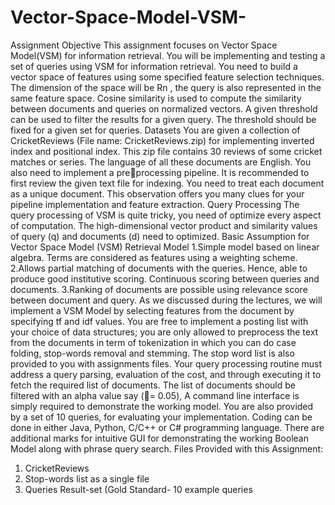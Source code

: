# Vector-Space-Model-VSM-

Assignment Objective 
This assignment focuses on Vector Space Model(VSM) for information retrieval. You will be 
implementing and testing a set of queries using VSM for information retrieval. You need to build 
a vector space of features using some specified feature selection techniques. The dimension of the 
space will be Rn
, the query is also represented in the same feature space. Cosine similarity is used 
to compute the similarity between documents and queries on normalized vectors. A given 
threshold can be used to filter the results for a given query. The threshold should be fixed for a 
given set for queries. 
Datasets 
You are given a collection of CricketReviews (File name: CricketReviews.zip) for implementing 
inverted index and positional index. This zip file contains 30 reviews of some cricket matches or 
series. The language of all these documents are English. You also need to implement a preprocessing pipeline. It is recommended to first review the given text file for indexing. You need 
to treat each document as a unique document. This observation offers you many clues for your 
pipeline implementation and feature extraction. 
Query Processing 
The query processing of VSM is quite tricky, you need of optimize every aspect of computation. 
The high-dimensional vector product and similarity values of query (q) and documents (d) need to 
optimized. 
Basic Assumption for Vector Space Model (VSM) Retrieval Model 
1.Simple model based on linear algebra. Terms are considered as features using a weighting 
scheme. 
2.Allows partial matching of documents with the queries. Hence, able to produce good institutive 
scoring. Continuous scoring between queries and documents. 
3.Ranking of documents are possible using relevance score between document and query. 
As we discussed during the lectures, we will implement a VSM Model by selecting features from 
the document by specifying tf and idf values. You are free to implement a posting list with your 
choice of data structures; you are only allowed to preprocess the text from the documents in term 
of tokenization in which you can do case folding, stop-words removal and stemming. The stop 
word list is also provided to you with assignments files. Your query processing routine must 
address a query parsing, evaluation of the cost, and through executing it to fetch the required list 
of documents. The list of documents should be filtered with an alpha value say (= 0.05), A 
command line interface is simply required to demonstrate the working model. You are also 
provided by a set of 10 queries, for evaluating your implementation. 
Coding can be done in either Java, Python, C/C++ or C# programming language. There are 
additional marks for intuitive GUI for demonstrating the working Boolean Model along with 
phrase query search. 
Files Provided with this Assignment: 
1. CricketReviews 
2. Stop-words list as a single file 
3. Queries Result-set (Gold Standard- 10 example queries
